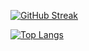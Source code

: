 [![GitHub Streak](http://github-readme-streak-stats.herokuapp.com?mencretsu&theme=dark&background=000000)](https://git.io/streak-stats)

[![Top Langs](https://github-readme-stats.vercel.app/api/top-langs/?username=mencretsu&layout=compact)](https://github.com/mencretsu/github-readme-stats)
